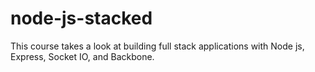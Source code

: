 # node-js-stacked
This course takes a look at building full stack applications with Node js, Express, Socket IO, and Backbone.
